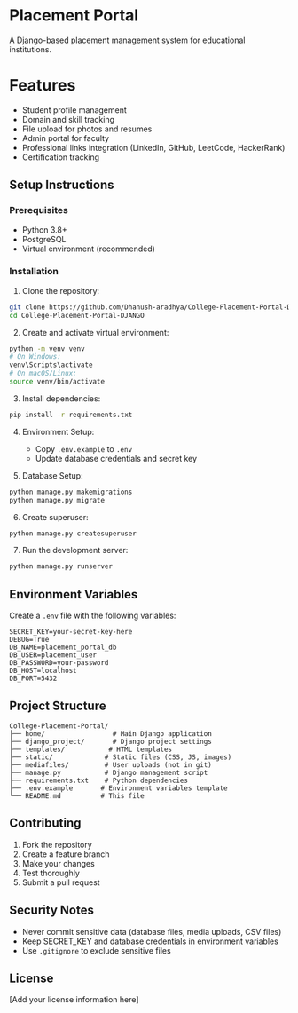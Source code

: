 # Placement Portal

A Django-based placement management system for educational institutions.

# Features

- Student profile management
- Domain and skill tracking
- File upload for photos and resumes
- Admin portal for faculty
- Professional links integration (LinkedIn, GitHub, LeetCode, HackerRank)
- Certification tracking

## Setup Instructions

### Prerequisites
- Python 3.8+
- PostgreSQL
- Virtual environment (recommended)

### Installation

1. Clone the repository:
```bash
git clone https://github.com/Dhanush-aradhya/College-Placement-Portal-DJANGO.git
cd College-Placement-Portal-DJANGO
```

2. Create and activate virtual environment:
```bash
python -m venv venv
# On Windows:
venv\Scripts\activate
# On macOS/Linux:
source venv/bin/activate
```

3. Install dependencies:
```bash
pip install -r requirements.txt
```

4. Environment Setup:
   - Copy `.env.example` to `.env`
   - Update database credentials and secret key

5. Database Setup:
```bash
python manage.py makemigrations
python manage.py migrate
```

6. Create superuser:
```bash
python manage.py createsuperuser
```

7. Run the development server:
```bash
python manage.py runserver
```

## Environment Variables

Create a `.env` file with the following variables:

```
SECRET_KEY=your-secret-key-here
DEBUG=True
DB_NAME=placement_portal_db
DB_USER=placement_user
DB_PASSWORD=your-password
DB_HOST=localhost
DB_PORT=5432
```

## Project Structure

```
College-Placement-Portal/
├── home/                 # Main Django application
├── django_project/       # Django project settings
├── templates/           # HTML templates
├── static/             # Static files (CSS, JS, images)
├── mediafiles/         # User uploads (not in git)
├── manage.py           # Django management script
├── requirements.txt    # Python dependencies
├── .env.example       # Environment variables template
└── README.md          # This file
```

## Contributing

1. Fork the repository
2. Create a feature branch
3. Make your changes
4. Test thoroughly
5. Submit a pull request

## Security Notes

- Never commit sensitive data (database files, media uploads, CSV files)
- Keep SECRET_KEY and database credentials in environment variables
- Use `.gitignore` to exclude sensitive files

## License

[Add your license information here]
